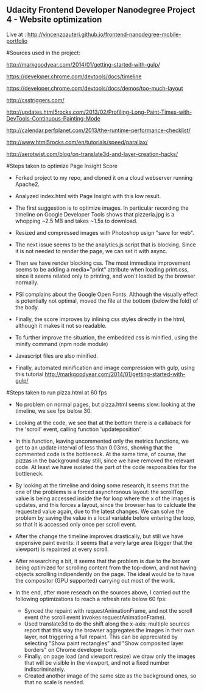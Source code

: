 ## Udacity Frontend Developer Nanodegree Project 4 - Website optimization

Live at : http://vincenzoauteri.github.io/frontend-nanodegree-mobile-portfolio

#Sources used in the project:

http://markgoodyear.com/2014/01/getting-started-with-gulp/

https://developer.chrome.com/devtools/docs/timeline

https://developer.chrome.com/devtools/docs/demos/too-much-layout

http://csstriggers.com/

http://updates.html5rocks.com/2013/02/Profiling-Long-Paint-Times-with-DevTools-Continuous-Painting-Mode

http://calendar.perfplanet.com/2013/the-runtime-performance-checklist/

http://www.html5rocks.com/en/tutorials/speed/parallax/

http://aerotwist.com/blog/on-translate3d-and-layer-creation-hacks/


#Steps taken to optimize Page Insight Score

- Forked project to my repo, and cloned it on a cloud webserver running Apache2.

- Analyzed index.html with Page Insight with this low result.

- The first suggestion is to optimize images. In particular recording the timeline on Google Developer Tools shows that pizzeria.jpg is a whopping ~2.5 MB and takes ~1.5s to download.

- Resized and compressed images with Photoshop usign "save for web".

- The next issue seems to be the analytics.js script that is blocking. Since it is not needed to render the page, we can set it with async.

- Then we have render blocking css. The most immediate improvement seems to be adding a media="print" attribute when loading print.css, since it seems related only to printing, and won't loaded by the browser normally.

- PSI complains about the Google Open Fonts. Although the visually effect is potentially not optimal, moved the file at the bottom (below the fold) of the body.

- Finally, the score improves by inlining css styles directly in the html, although it makes it not so readable.

- To further improve the situation, the embedded css is minified, using the minify command (npm node module)

- Javascript files are also minified.

- Finally, automated minification and image compression with gulp, using this tutorial http://markgoodyear.com/2014/01/getting-started-with-gulp/


#Steps taken to run pizza.html at 60 fps

- No problem on normal pages, but pizza.html seems slow: looking at the timeline, we see fps below 30.

- Looking at the code, we see that at the bottom there is a callaback for the 'scroll' event, calling function 'updateposition'.

- In this function, leaving uncommented only the metrics functions, we get to an update interval of less than 0.03ms, showing that the commented code is the bottleneck. At the same time, of course, the pizzas in the background stay still, since we have removed the relevant code. At least we have isolated the part of the code responsibles for the bottleneck.

- By looking at the timeline and doing some research, it seems that the one of the problems is a forced asynchronous layout: the scrollTop value is being accessed inside the for loop where the x of the images is updates, and this forces a layout, since the browser has to calcluate the requested value again, due to the latest changes. We can solve the problem by saving the value in a local variable before entering the loop, so that it is accessed only once per scroll event.

- After the change the timeline improves drastically, but still we have expensive paint events: it seems that a very large area (bigger that the viewport) is repainted at every scroll.

- After researching a bit, it seems that the problem is due to the brower being optimized for scrolling content from the top-down, and not having objects scrolling indipendently on the page. The ideal would be to have the compositor (GPU supported) carrying out most of the work.

- In the end, after more reseach on the sources above, I carried out the following optimizations to reach a refresh rate below 60 fps:

  - Synced the repaint with requestAnimationFrame, and not the scroll event (the scroll event invokes requestAnimationFrame).
  - Used translate3d to do the shift along the x-axis: multiple sources report that this way the browser aggregates the images     in their own layer, not triggering a full repaint. This can be appreciated by selecting "Show paint rectangles"  and     "Show composited layer borders" on Chrome developer tools.
  - Finally, on page load (and viewport resize) we draw only the images that will be visible in the viewport, and not a fixed number indiscriminately.
  - Created another image of the same size as the background ones, so that no scale is needed.
